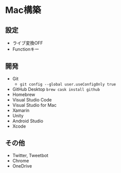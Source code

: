 # Mac構築

## 設定
* ライブ変換OFF
* Functionキー

## 開発
* Git
  * `git config --global user.useConfigOnly true`
* GitHub Desktop `brew cask install github`
* Homebrew
* Visual Studio Code
* Visual Studio for Mac
* Xamarin
* Unity
* Android Studio
* Xcode

## その他
* Twitter, Tweetbot
* Chrome
* OneDrive
